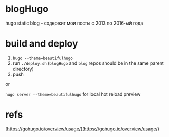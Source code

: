# blogHugo
hugo static blog - содержит мои посты с 2013 по 2016-ый года

# build and deploy
1. `hugo --theme=beautifulhugo`
2. run `./deploy.sh` (`blogHugo` and `blog` repos should be in the same parent directory)
3. push

or

`hugo server --theme=beautifulhugo` for local hot reload preview

# refs
[https://gohugo.io/overview/usage/](https://gohugo.io/overview/usage/)
